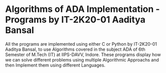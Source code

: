 # Algorithms of ADA Implementation - Programs by IT-2K20-01 Aaditya Bansal
All the programs are implemented using either C or Python by IT-2K20-01 Aaditya Bansal, to use Algorithms covered in the subject ADA of 6th Semester of M.Tech (IT) at IIPS-DAVV, Indore.
These programs display how we can solve different problems using multiple Algorithmic Approachs and then Implement them using different Languages.
